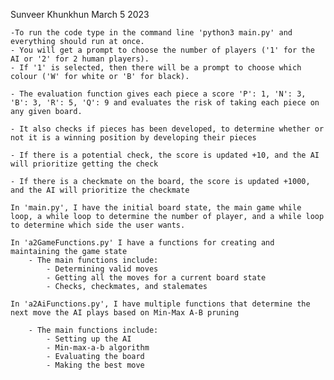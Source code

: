Sunveer Khunkhun
March 5 2023

<!-- HOW TO RUN CODE -->

    -To run the code type in the command line 'python3 main.py' and everything should run at once.
    - You will get a prompt to choose the number of players ('1' for the AI or '2' for 2 human players).
    - If '1' is selected, then there will be a prompt to choose which colour ('W' for white or 'B' for black).


<!-- EVALUATION FUNCTION -->

    - The evaluation function gives each piece a score 'P': 1, 'N': 3, 'B': 3, 'R': 5, 'Q': 9 and evaluates the risk of taking each piece on any given board.

    - It also checks if pieces has been developed, to determine whether or not it is a winning position by developing their pieces

    - If there is a potential check, the score is updated +10, and the AI will prioritize getting the check

    - If there is a checkmate on the board, the score is updated +1000, and the AI will prioritize the checkmate

<!-- FUNCTIONS IMPLEMENTED -->

    In 'main.py', I have the initial board state, the main game while loop, a while loop to determine the number of player, and a while loop to determine which side the user wants.

    In 'a2GameFunctions.py' I have a functions for creating and maintaining the game state
        - The main functions include:
            - Determining valid moves
            - Getting all the moves for a current board state
            - Checks, checkmates, and stalemates

    In 'a2AiFunctions.py', I have multiple functions that determine the next move the AI plays based on Min-Max A-B pruning

        - The main functions include:
            - Setting up the AI
            - Min-max-a-b algorithm
            - Evaluating the board
            - Making the best move